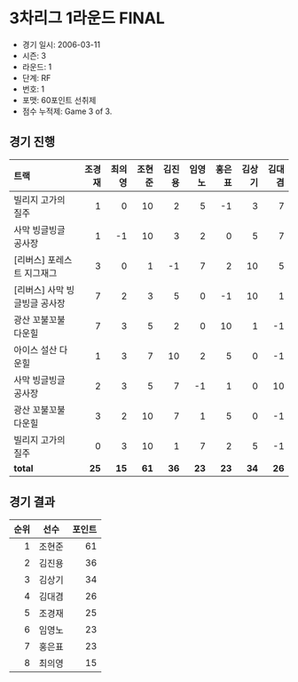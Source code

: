 # 3차리그 1라운드 FINAL

- 경기 일시: 2006-03-11
- 시즌: 3
- 라운드: 1
- 단계: RF
- 번호: 1
- 포맷: 60포인트 선취제
- 점수 누적제: Game 3 of 3.





## 경기 진행

| 트랙 | 조경재 | 최의영 | 조현준 | 김진용 | 임영노 | 홍은표 | 김상기 | 김대겸 |
|:---|---:|---:|---:|---:|---:|---:|---:|---:|
| 빌리지 고가의 질주 | 1 | 0 | 10 | 2 | 5 | -1 | 3 | 7 |
| 사막 빙글빙글 공사장 | 1 | -1 | 10 | 3 | 2 | 0 | 5 | 7 |
| [리버스] 포레스트 지그재그 | 3 | 0 | 1 | -1 | 7 | 2 | 10 | 5 |
| [리버스] 사막 빙글빙글 공사장 | 7 | 2 | 3 | 5 | 0 | -1 | 10 | 1 |
| 광산 꼬불꼬불 다운힐 | 7 | 3 | 5 | 2 | 0 | 10 | 1 | -1 |
| 아이스 설산 다운힐 | 1 | 3 | 7 | 10 | 2 | 5 | 0 | -1 |
| 사막 빙글빙글 공사장 | 2 | 3 | 5 | 7 | -1 | 1 | 0 | 10 |
| 광산 꼬불꼬불 다운힐 | 3 | 2 | 10 | 7 | 1 | 5 | 0 | -1 |
| 빌리지 고가의 질주 | 0 | 3 | 10 | 1 | 7 | 2 | 5 | -1 |
| __total__ | __25__ | __15__ | __61__ | __36__ | __23__ | __23__ | __34__ | __26__ |




## 경기 결과

| 순위 | 선수 | 포인트 |
|---:|:---:|---:|
| 1 | 조현준 | 61 |
| 2 | 김진용 | 36 |
| 3 | 김상기 | 34 |
| 4 | 김대겸 | 26 |
| 5 | 조경재 | 25 |
| 6 | 임영노 | 23 |
| 7 | 홍은표 | 23 |
| 8 | 최의영 | 15 |

